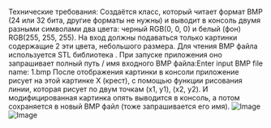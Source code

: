 Технические требования:
Создаётся класс, который читает формат BMP (24 или 32 бита, другие форматы не нужны) и
выводит в консоль двумя разными символами два цвета: черный RGB(0, 0, 0) и белый (фон)
RGB(255, 255, 255). На вход должны подаваться только картинки содержащие 2 эти цвета,
небольшого размера. Для чтения BMP файла используется STL библиотека <fstream>. При запуске
приложения оно запрашивает полный путь / имя входного BMP файла:Enter input BMP file name: 1.bmp
После отображения картинки в консоли приложение рисует на этой картинке Х (крест), с
помощью функции рисования линии, которая рисует по двум точкам (x1, y1), (x2, y2). И
модифицированная картинка опять выводится в консоль, а потом сохраняется в новый BMP файл
(тоже запрашивается его имя).
![Image](https://github.com/user-attachments/assets/c68fa8b1-3113-47e2-b858-9f987df6ac2e)
![Image](https://github.com/user-attachments/assets/0148e137-7b41-4750-af11-443b7ae181d7)
